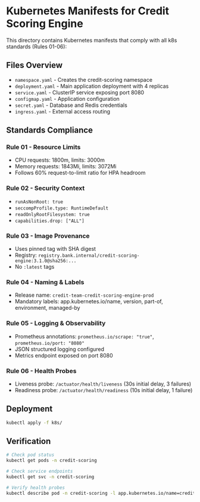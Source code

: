 # Kubernetes Manifests for Credit Scoring Engine

This directory contains Kubernetes manifests that comply with all k8s standards (Rules 01-06):

## Files Overview

- `namespace.yaml` - Creates the credit-scoring namespace
- `deployment.yaml` - Main application deployment with 4 replicas
- `service.yaml` - ClusterIP service exposing port 8080
- `configmap.yaml` - Application configuration
- `secret.yaml` - Database and Redis credentials
- `ingress.yaml` - External access routing

## Standards Compliance

### Rule 01 - Resource Limits
- CPU requests: 1800m, limits: 3000m
- Memory requests: 1843Mi, limits: 3072Mi
- Follows 60% request-to-limit ratio for HPA headroom

### Rule 02 - Security Context
- `runAsNonRoot: true`
- `seccompProfile.type: RuntimeDefault`
- `readOnlyRootFilesystem: true`
- `capabilities.drop: ["ALL"]`

### Rule 03 - Image Provenance
- Uses pinned tag with SHA digest
- Registry: `registry.bank.internal/credit-scoring-engine:3.1.0@sha256:...`
- No `:latest` tags

### Rule 04 - Naming & Labels
- Release name: `credit-team-credit-scoring-engine-prod`
- Mandatory labels: app.kubernetes.io/name, version, part-of, environment, managed-by

### Rule 05 - Logging & Observability
- Prometheus annotations: `prometheus.io/scrape: "true"`, `prometheus.io/port: "8080"`
- JSON structured logging configured
- Metrics endpoint exposed on port 8080

### Rule 06 - Health Probes
- Liveness probe: `/actuator/health/liveness` (30s initial delay, 3 failures)
- Readiness probe: `/actuator/health/readiness` (10s initial delay, 1 failure)

## Deployment

```bash
kubectl apply -f k8s/
```

## Verification

```bash
# Check pod status
kubectl get pods -n credit-scoring

# Check service endpoints
kubectl get svc -n credit-scoring

# Verify health probes
kubectl describe pod -n credit-scoring -l app.kubernetes.io/name=credit-scoring-engine
```
